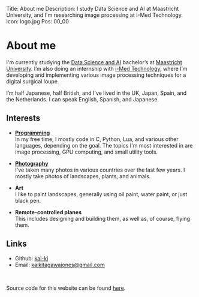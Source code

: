 Title: About me
Description: I study Data Science and AI at Maastricht University, and I'm researching image processing at I-Med Technology.
Icon: logo.jpg
Pos: 00_00

# About me

I'm currently studying the [Data Science and AI](https://curriculum.maastrichtuniversity.nl/education/bachelor/data-science-and-artificial-intelligence) bachelor’s at [Maastricht University](https://www.maastrichtuniversity.nl/). I’m also doing an internship with [i-Med Technology](https://www.i-medtech.nl/), where I’m developing and implementing various image processing techniques for a digital surgical loupe.

I’m half Japanese, half British, and I've lived in the UK, Japan, Spain, and the Netherlands. I can speak English, Spanish, and Japanese.

## Interests

- **[Programming](projects.md)**  
  In my free time, I mostly code in C, Python, Lua, and various other languages, depending on the goal. The topics I'm most interested in are image processing, GPU computing, and small utility tools.

- **[Photography](photos.md)**  
  I've taken many photos in various countries over the last few years. I mostly take photos of landscapes, plants, and animals.

- **Art**  
  I like to paint landscapes, generally using oil paint, water paint, or just black pen.

- **Remote-controlled planes**  
  This includes designing and building them, as well as, of course, flying them.

## Links

- Github: [kai-kj](https://github.com/kai-kj)
- Email: [kaikitagawajones@gmail.com](mailto:kaikitagawajones@gmail.com)

<br>

Source code for this website can be found [here](https://github.com/kai-kj/portfolio_v2).